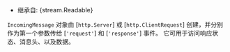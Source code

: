 <!-- YAML
added: v0.1.17
changes:
  - version: v12.16.0
    pr-url: https://github.com/nodejs/node/pull/30135
    description: The `readableHighWaterMark` value mirrors that of the socket.
-->

* 继承自: {stream.Readable}

`IncomingMessage` 对象由 [`http.Server`] 或 [`http.ClientRequest`] 创建，并分别作为第一个参数传给 [`'request'`] 和 [`'response'`] 事件。 
它可用于访问响应状态、消息头、以及数据。

